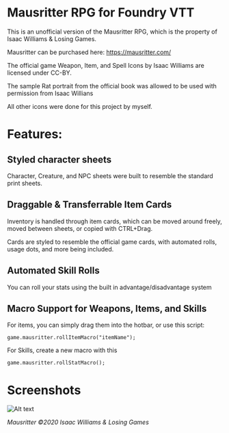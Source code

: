 # Mausritter RPG for Foundry VTT
This is an unofficial version of the Mausritter RPG, which is the property of Isaac Williams & Losing Games.

Mausritter can be purchased here: https://mausritter.com/

The official game Weapon, Item, and Spell Icons by Isaac Williams are licensed under CC-BY.

The sample Rat portrait from the official book was allowed to be used with permission from Isaac Willians

All other icons were done for this project by myself.

# Features:
## Styled character sheets
Character, Creature, and NPC sheets were built to resemble the standard print sheets.


## Draggable & Transferrable Item Cards
Inventory is handled through item cards, which can be moved around freely, moved between sheets, or copied with CTRL+Drag.

Cards are styled to resemble the official game cards, with automated rolls, usage dots, and more being included.


## Automated Skill Rolls
You can roll your stats using the built in advantage/disadvantage system


## Macro Support for Weapons, Items, and Skills
For items, you can simply drag them into the hotbar, or use this script:

```
game.mausritter.rollItemMacro("itemName");
```
For Skills, create a new macro with this
```
game.mausritter.rollStatMacro();
```

# Screenshots
![Alt text](https://i.imgur.com/4PYBj8X.jpg "Game Example")

_Mausritter ©2020 Isaac Williams & Losing Games_
